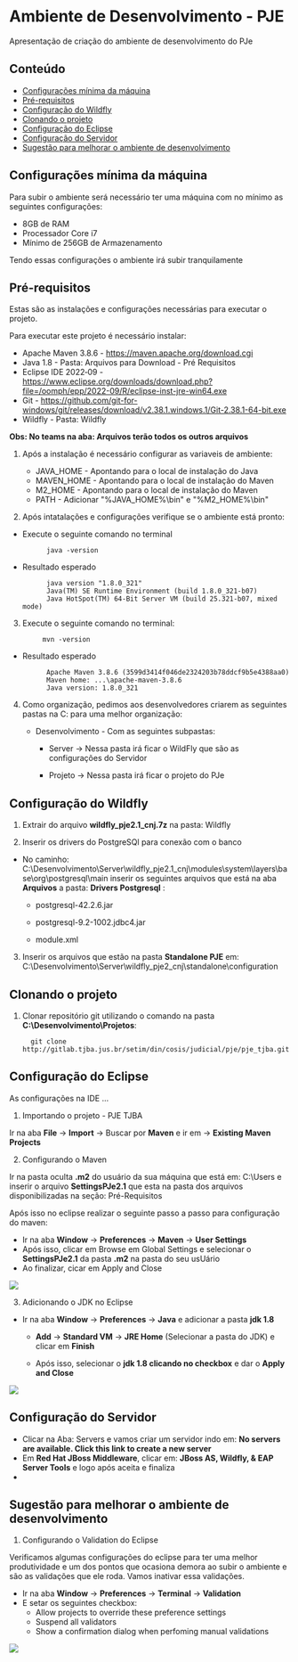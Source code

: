 # Ambiente de Desenvolvimento - PJE

Apresentação de criação do ambiente de desenvolvimento do PJe  



## Conteúdo

- [Configurações mínima da máquina](#config-minima-maquina)
- [Pré-requisitos](#pré-requisitos)
- [Configuração do Wildfly](#config-wildfly)  
- [Clonando o projeto](#clonando-projeto)  
- [Configuração do Eclipse](#config-eclipse)  
- [Configuração do Servidor](#config-servidor)  
- [Sugestão para melhorar o ambiente de desenvolvimento](#melhorias)  

<a id="config-minima-maquina"></a>

## Configurações mínima da máquina

Para subir o ambiente será necessário ter uma máquina com no mínimo as seguintes configurações:

- 8GB de RAM
- Processador Core i7
- Mínimo de 256GB de Armazenamento

Tendo essas configurações o ambiente irá subir tranquilamente


<a id="pré-requisitos"></a>

## Pré-requisitos 

Estas são as instalações e configurações necessárias para executar o projeto.

Para executar este projeto é necessário instalar:

- Apache Maven 3.8.6 - https://maven.apache.org/download.cgi
- Java 1.8 - Pasta: Arquivos para Download - Pré Requisitos 
- Eclipse IDE 2022‑09 - https://www.eclipse.org/downloads/download.php?file=/oomph/epp/2022-09/R/eclipse-inst-jre-win64.exe
- Git - https://github.com/git-for-windows/git/releases/download/v2.38.1.windows.1/Git-2.38.1-64-bit.exe
- Wildfly - Pasta: Wildfly

**Obs: No teams na aba: Arquivos terão todos os outros arquivos**  


1. Após a instalação é necessário configurar as variaveis de ambiente:

   - JAVA_HOME - Apontando para o local de instalação do Java
   - MAVEN_HOME - Apontando para o local de instalação do Maven
   - M2_HOME - Apontando para o local de instalação do Maven
   - PATH - Adicionar "%JAVA_HOME%\bin" e "%M2_HOME%\bin"

2. Após intatalações e configurações verifique se o ambiente está pronto:

- Execute o seguinte comando no terminal 

            java -version

- Resultado esperado

            java version "1.8.0_321"
            Java(TM) SE Runtime Environment (build 1.8.0_321-b07)
            Java HotSpot(TM) 64-Bit Server VM (build 25.321-b07, mixed mode)

3. Execute o seguinte comando no terminal:

            mvn -version

- Resultado esperado

            Apache Maven 3.8.6 (3599d3414f046de2324203b78ddcf9b5e4388aa0)
            Maven home: ...\apache-maven-3.8.6
            Java version: 1.8.0_321

4. Como organização, pedimos aos desenvolvedores criarem as seguintes pastas na C: para uma melhor organização:

   - Desenvolvimento - Com as seguintes subpastas:
     
       - Server -> Nessa pasta irá ficar o WildFly que são as configurações do Servidor
       
       - Projeto -> Nessa pasta irá ficar o projeto do PJe
       
         

<a id="config-wildfly"></a>

## Configuração do Wildfly

1. Extrair do arquivo **wildfly_pje2.1_cnj.7z** na pasta: Wildfly

2. Inserir os drivers do PostgreSQl para conexão com o banco

- No caminho: C:\Desenvolvimento\Server\wildfly_pje2.1_cnj\modules\system\layers\base\org\postgresql\main inserir os seguintes arquivos que está na aba **Arquivos** a pasta: **Drivers Postgresql** :
    - postgresql-42.2.6.jar
    
    - postgresql-9.2-1002.jdbc4.jar
    
    - module.xml
    
3. Inserir os arquivos que estão na pasta **Standalone PJE** em: C:\Desenvolvimento\Server\wildfly_pje2_cnj\standalone\configuration
      

<a id="clonando-projeto"></a>

## Clonando o projeto

1. Clonar repositório git utilizando o comando na pasta **C:\Desenvolvimento\Projetos**:

         git clone http://gitlab.tjba.jus.br/setim/din/cosis/judicial/pje/pje_tjba.git


<a id="config-eclipse"></a>

## Configuração do Eclipse

As configurações na IDE ...

1. Importando o projeto - PJE TJBA 

Ir na aba **File** -> **Import** -> Buscar por **Maven** e ir em -> **Existing Maven Projects**

2. Configurando o Maven 

Ir na pasta oculta **.m2** do usuário da sua máquina que está em: C:\Users e inserir o arquivo **SettingsPJe2.1** que esta na pasta dos arquivos disponibilizadas na seção: Pré-Requisitos

Após isso no eclipse realizar o seguinte passo a passo para configuração do maven:

- Ir na aba **Window** -> **Preferences** -> **Maven** -> **User Settings**
- Após isso, clicar em Browse em Global Settings e selecionar o **SettingsPJe2.1** da pasta **.m2** na pasta do seu usUário
- Ao finalizar, cicar em Apply and Close

<img src="img_preferences_maven.png">

3. Adicionando o JDK no Eclipse

- Ir na aba **Window** -> **Preferences** -> **Java** e adicionar a pasta **jdk 1.8**
    - **Add** -> **Standard VM** -> **JRE Home** (Selecionar a pasta do JDK) e clicar em **Finish**
    
    - Após isso, selecionar o **jdk 1.8 clicando no checkbox** e dar o **Apply and Close**

<img src="img_preferences_jdk.png">

    
<a id="config-servidor"></a>
      
## Configuração do Servidor

- Clicar na Aba: Servers e vamos criar um servidor indo em: **No servers are available. Click this link to create a new server**
- Em **Red Hat JBoss Middleware**, clicar em: **JBoss AS, Wildfly, & EAP Server Tools** e logo após aceita e finaliza
- 

<a id="melhorias"></a>

## Sugestão para melhorar o ambiente de desenvolvimento

1. Configurando o Validation do Eclipse

Verificamos algumas configurações do eclipse para ter uma melhor produtividade e um dos pontos que ocasiona demora ao subir o ambiente e são as validações que ele roda. Vamos inativar essa validações.

- Ir na aba **Window** -> **Preferences** -> **Terminal** -> **Validation**
- E setar os seguintes checkbox:
    - Allow projects to override these preference settings
    - Suspend all validators
    - Show a confirmation dialog when perfoming manual validations

<img src="img_preferences_validation.png">